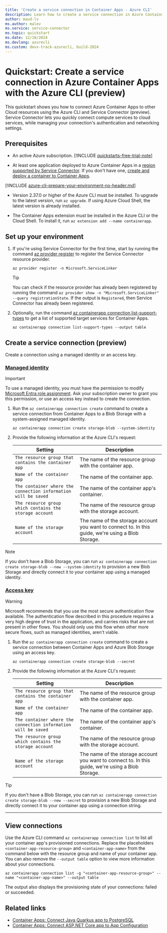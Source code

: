 ```yaml
---
title: 'Create a service connection in Container Apps - Azure CLI'
description: Learn how to create a service connection in Azure Container Apps using the Azure CLI. This quickstart guides you through the process step-by-step.
author: maud-lv
ms.author: malev
ms.service: service-connector
ms.topic: quickstart
ms.date: 12/18/2024
ms.devlang: azurecli
ms.custom: devx-track-azurecli, build-2024
---
```


# Quickstart: Create a service connection in Azure Container Apps with the Azure CLI (preview)

This quickstart shows you how to connect Azure Container Apps to other Cloud resources using the Azure CLI and Service Connector (preview). Service Connector lets you quickly connect compute services to cloud services, while managing your connection's authentication and networking settings.

## Prerequisites

- An active Azure subscription. [!INCLUDE [quickstarts-free-trial-note](~/reusable-content/ce-skilling/azure/includes/quickstarts-free-trial-note.md)]

- At least one application deployed to Azure Container Apps in a [region supported by Service Connector](./concept-region-support.md). If you don't have one, [create and deploy a container to Container Apps](../container-apps/quickstart-portal.md).

[!INCLUDE [azure-cli-prepare-your-environment-no-header.md](~/reusable-content/azure-cli/azure-cli-prepare-your-environment-no-header.md)]

- Version 2.37.0 or higher of the Azure CLI must be installed. To upgrade to the latest version, run `az upgrade`. If using Azure Cloud Shell, the latest version is already installed.

- The Container Apps extension must be installed in the Azure CLI or the Cloud Shell. To install it, run `az extension add --name containerapp`.

## Set up your environment

1. If you're using Service Connector for the first time, start by running the command [az provider register](/cli/azure/provider#az-provider-register) to register the Service Connector resource provider.

    ```azurecli
    az provider register -n Microsoft.ServiceLinker
    ```

    > [!TIP]
    > You can check if the resource provider has already been registered by running the command `az provider show -n "Microsoft.ServiceLinker" --query registrationState`. If the output is `Registered`, then Service Connector has already been registered.

1. Optionally, run the command [az containerapp connection list-support-types](/cli/azure/containerapp/connection#az-containerapp-connection-list-support-types) to get a list of supported target services for Container Apps.

    ```azurecli
    az containerapp connection list-support-types --output table
    ```

## Create a service connection (preview)

Create a connection using a managed identity or an access key.

### [Managed identity](#tab/using-managed-identity)

> [!IMPORTANT]
> To use a managed identity, you must have the permission to modify [Microsoft Entra role assignment](/entra/identity/role-based-access-control/manage-roles-portal). Ask your subscription owner to grant you this permission, or use an access key instead to create the connection.

1. Run the `az containerapp connection create` command to create a service connection from Container Apps to a Blob Storage with a system-assigned managed identity.

    ```azurecli
    az containerapp connection create storage-blob --system-identity
    ```

1. Provide the following information at the Azure CLI's request:

    | Setting                                                        | Description                                                                                        |
    |----------------------------------------------------------------|----------------------------------------------------------------------------------------------------|
    | `The resource group that contains the container app`           | The name of the resource group with the container app.                                             |
    | `Name of the container app`                                    | The name of the container app.                                                                     |
    | `The container where the connection information will be saved` | The name of the container app's container.                                                         |
    | `The resource group which contains the storage account`        | The name of the resource group with the storage account.                                           |
    | `Name of the storage account`                                  | The name of the storage account you want to connect to. In this guide, we're using a Blob Storage. |

> [!NOTE]
> If you don't have a Blob Storage, you can run `az containerapp connection create storage-blob --new --system-identity` to provision a new Blob Storage and directly connect it to your container app using a managed identity.

### [Access key](#tab/using-access-key)

> [!WARNING]
> Microsoft recommends that you use the most secure authentication flow available. The authentication flow described in this procedure requires a very high degree of trust in the application, and carries risks that are not present in other flows. You should only use this flow when other more secure flows, such as managed identities, aren't viable.

1. Run the `az containerapp connection create` command to create a service connection between Container Apps and Azure Blob Storage using an access key.

    ```azurecli
    az containerapp connection create storage-blob --secret
    ```

1. Provide the following information at the Azure CLI's request:

    | Setting                                                        | Description                                                                                        |
    |----------------------------------------------------------------|----------------------------------------------------------------------------------------------------|
    | `The resource group that contains the container app`           | The name of the resource group with the container app.                                             |
    | `Name of the container app`                                    | The name of the container app.                                                                     |
    | `The container where the connection information will be saved` | The name of the container app's container.                                                         |
    | `The resource group which contains the storage account`        | The name of the resource group with the storage account.                                           |
    | `Name of the storage account`                                  | The name of the storage account you want to connect to. In this guide, we're using a Blob Storage. |

> [!TIP]
> If you don't have a Blob Storage, you can run `az containerapp connection create storage-blob --new --secret` to provision a new Blob Storage and directly connect it to your container app using a connection string.

---

## View connections

 Use the Azure CLI command `az containerapp connection list` to list all your container app's provisioned connections. Replace the placeholders `<container-app-resource-group>` and `<container-app-name>` from the command below with the resource group and name of your container app. You can also remove the `--output table` option to view more information about your connections.

```azurecli
az containerapp connection list -g "<container-app-resource-group>" --name "<container-app-name>" --output table
```

The output also displays the provisioning state of your connections: failed or succeeded.

## Related links

- [Container Apps: Connect Java Quarkus app to PostgreSQL](../container-apps/tutorial-java-quarkus-connect-managed-identity-postgresql-database.md?bc=%2fazure%2fservice-connector%2fbreadcrumb%2ftoc.json&toc=%2fazure%2fservice-connector%2fTOC.json)
- [Container Apps: Connect ASP.NET Core app to App Configuration](../azure-app-configuration/quickstart-container-apps.md?bc=%2fazure%2fservice-connector%2fbreadcrumb%2ftoc.json&toc=%2fazure%2fservice-connector%2fTOC.json)


